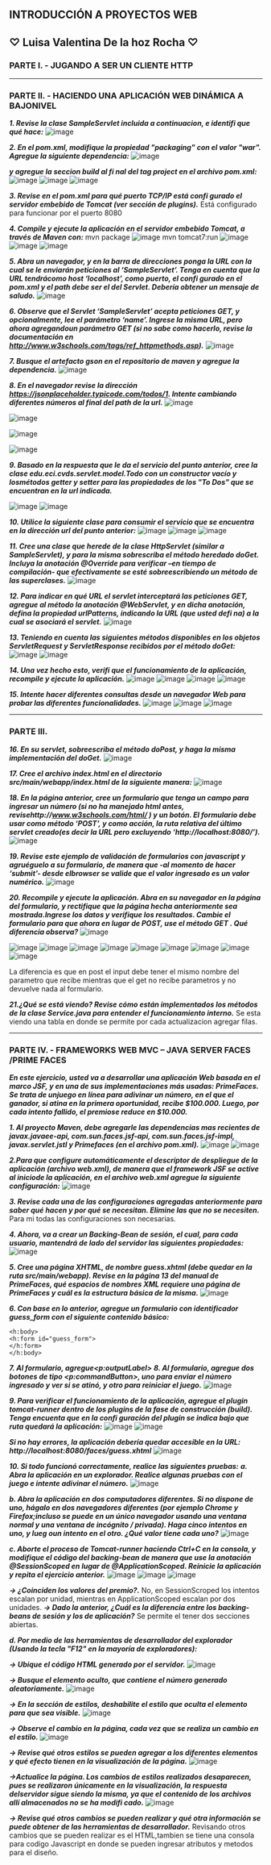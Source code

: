 ## INTRODUCCIÓN A PROYECTOS WEB
##  ♡ Luisa Valentina De la hoz Rocha ♡

### PARTE I. - JUGANDO A SER UN CLIENTE HTTP
- - -
### PARTE II. - HACIENDO UNA APLICACIÓN WEB DINÁMICA A BAJONIVEL
***1. Revise la clase SampleServlet incluida a continuacion, e identifi que qué hace:***
![image](https://user-images.githubusercontent.com/104604359/198859277-0f744ee4-1d78-4431-bd8e-dcc2fede137d.png)

***2. En el pom.xml, modifique la propiedad "packaging" con el valor "war". Agregue la siguiente dependencia:***
![image](https://user-images.githubusercontent.com/104604359/198859333-2325eeda-d679-4f3b-8237-1b692b32b6ed.png)

***y agregue la seccion build al fi nal del tag project en el archivo pom.xml:***
![image](https://user-images.githubusercontent.com/104604359/198859353-012728f9-02f6-439d-8b51-643a3a3027db.png)
![image](https://user-images.githubusercontent.com/104604359/198859366-867e9359-8fa1-4559-8b0d-ba719fa5e2b5.png)
![image](https://user-images.githubusercontent.com/104604359/198859375-93378991-b78d-409c-adab-8906d7f54126.png)

***3. Revise en el pom.xml para qué puerto TCP/IP está confi gurado el servidor embebido de Tomcat (ver sección de plugins).***
Está configurado para funcionar por el puerto 8080

***4. Compile y ejecute la aplicación en el servidor embebido Tomcat, a través de Maven con:***
mvn package
![image](https://user-images.githubusercontent.com/104604359/200156140-b4b6e107-d678-4bc6-baa8-bc094a8114c3.png)
mvn tomcat7:run
![image](https://user-images.githubusercontent.com/104604359/200156437-2f670f79-e9cd-4e01-851f-35361833e250.png)
![image](https://user-images.githubusercontent.com/104604359/200156444-5468c217-f919-45a9-8c75-3dd31fd01ffa.png)
![image](https://user-images.githubusercontent.com/104604359/200156449-9ac66129-bf03-482a-b243-7858777ea722.png)

***5. Abra un navegador, y en la barra de direcciones ponga la URL con la cual se le enviarán peticiones al ‘SampleServlet’. Tenga en cuenta que la URL tendrácomo host ‘localhost’, como puerto, el confi gurado en el pom.xml y el path debe ser el del Servlet. Debería obtener un mensaje de saludo.***
![image](https://user-images.githubusercontent.com/104604359/200156581-61cb1897-b1cf-442c-a0b3-ec4f1ace5530.png)

***6. Observe que el Servlet ‘SampleServlet’ acepta peticiones GET, y opcionalmente, lee el parámetro ‘name’. Ingrese la misma URL, pero ahora agregandoun parámetro GET (si no sabe como hacerlo, revise la documentación en http://www.w3schools.com/tags/ref_httpmethods.asp).***
![image](https://user-images.githubusercontent.com/104604359/200156910-9e45bb3c-948b-4df1-bdf6-4869f73ab197.png)

***7. Busque el artefacto gson en el repositorio de maven y agregue la dependencia.***
![image](https://user-images.githubusercontent.com/104604359/200157004-29ad8371-3a27-486a-924f-d81dce00a46a.png)

***8. En el navegador revise la dirección https://jsonplaceholder.typicode.com/todos/1. Intente cambiando diferentes números al final del path de la url.***
![image](https://user-images.githubusercontent.com/104604359/200157060-546371a9-35b2-4d27-9954-09837b8da0c5.png)

![image](https://user-images.githubusercontent.com/104604359/200157087-a17961d9-9b46-489f-b315-5a619c4ebe7a.png)

![image](https://user-images.githubusercontent.com/104604359/200157102-2ca82de7-2c51-4443-a074-a739d5e0071f.png)

![image](https://user-images.githubusercontent.com/104604359/200157105-b3db6004-4dc8-4dd0-a736-7bd2d3b9044f.png)

***9. Basado en la respuesta que le da el servicio del punto anterior, cree la clase edu.eci.cvds.servlet.model.Todo con un constructor vacío y losmétodos
getter y setter para las propiedades de los "To Dos" que se encuentran en la url indicada.***

![image](https://user-images.githubusercontent.com/104604359/200157252-a5f819af-440c-4804-890a-b3aa783d3fcc.png)
![image](https://user-images.githubusercontent.com/104604359/200157262-e95734cb-fee2-4d49-b5bc-adefa90abd8d.png)

***10. Utilice la siguiente clase para consumir el servicio que se encuentra en la dirección url del punto anterior:***
![image](https://user-images.githubusercontent.com/104604359/200158774-14c4bc5c-235a-4c7c-9690-166dcce63de9.png)
![image](https://user-images.githubusercontent.com/104604359/200158787-41a2fc03-b3a6-4d45-9dd1-dc2dbbb6db7f.png)
![image](https://user-images.githubusercontent.com/104604359/200158793-531c5544-3c21-4fc5-aedb-ba49783fe793.png)

***11. Cree una clase que herede de la clase HttpServlet (similar a SampleServlet), y para la misma sobrescriba el método heredado doGet. Incluya la anotación
@Override para verificar –en tiempo de compilación- que efectivamente se esté sobreescribiendo un método de las superclases.***
![image](https://user-images.githubusercontent.com/104604359/200170592-b3b86e9f-a6b6-4a8f-a9b7-d14e38d8ca07.png)


***12. Para indicar en qué URL el servlet interceptará las peticiones GET, agregue al método la anotación @WebServlet, y en dicha anotación, defina la propiedad urlPatterns, indicando la URL (que usted defi na) a la cual se asociará el servlet.***
![image](https://user-images.githubusercontent.com/104604359/200170686-f9653270-10c5-47d8-8476-6bf1d8a759fb.png)


***13. Teniendo en cuenta las siguientes métodos disponibles en los objetos ServletRequest y ServletResponse recibidos por el método doGet:***
![image](https://user-images.githubusercontent.com/104604359/200170256-e8e0fafb-b7f1-43ec-967d-0e5915918643.png)
![image](https://user-images.githubusercontent.com/104604359/200170268-db6fa72d-98ba-41ac-8f2a-529109db4c58.png)

***14. Una vez hecho esto, verifi que el funcionamiento de la aplicación, recompile y ejecute la aplicación.***
![image](https://user-images.githubusercontent.com/104604359/200170798-9450b7c5-81f5-47e8-b021-567bb81820a3.png)
![image](https://user-images.githubusercontent.com/104604359/200170810-7551ff54-6e0f-48e6-9d4f-3a46a2f5321a.png)
![image](https://user-images.githubusercontent.com/104604359/200170852-d4402203-0725-43d9-980b-a4230af5cd47.png)
![image](https://user-images.githubusercontent.com/104604359/200170878-9a5eb9de-67c2-4afa-9c65-ff1897644452.png)

***15. Intente hacer diferentes consultas desde un navegador Web para probar las diferentes funcionalidades.***
![image](https://user-images.githubusercontent.com/104604359/200171043-1c7d69c3-800c-4edf-9ea9-0d7716b7384b.png)
![image](https://user-images.githubusercontent.com/104604359/200171058-74210eab-5c1c-4d12-81b3-e99524f7fb9b.png)
![image](https://user-images.githubusercontent.com/104604359/200171076-1f1e2367-92e6-4a81-ab3c-9901b0aacb39.png)
- - - 
### PARTE III.
***16. En su servlet, sobreescriba el método doPost, y haga la misma implementación del doGet.***
![image](https://user-images.githubusercontent.com/104604359/200171289-ea3c69ee-fee8-4a4f-bbbe-4019dc2e62ef.png)

***17. Cree el archivo index.html en el directorio src/main/webapp/index.html de la siguiente manera:***
![image](https://user-images.githubusercontent.com/104604359/200171475-c7372d9a-3efb-40e1-94f4-661eb9195909.png)

***18. En la página anterior, cree un formulario que tenga un campo para ingresar un número (si no ha manejado html antes, revisehttp://www.w3schools.com/html/ ) y un botón. El formulario debe usar como método ‘POST’, y como acción, la ruta relativa del último servlet creado(es decir la URL pero excluyendo ‘http://localhost:8080/’).***
![image](https://user-images.githubusercontent.com/104604359/200171617-5a5b83ea-fa48-47b2-99a1-bc0d778d7788.png)

***19. Revise este ejemplo de validación de formularios con javascript
y agruéguelo a su formulario, de manera que -al momento de hacer ‘submit’- desde elbrowser se valide que el valor ingresado es un valor numérico.***
![image](https://user-images.githubusercontent.com/104604359/200171900-395aa92d-cca3-4b9f-9656-79f34c943036.png)

***20. Recompile y ejecute la aplicación. Abra en su navegador en la página del formulario, y rectifique que la página hecha anteriormente sea mostrada.Ingrese los datos y verifique los resultados. Cambie el formulario para que ahora en lugar de POST, use el método GET . Qué diferencia observa?***
![image](https://user-images.githubusercontent.com/104604359/200180162-51391f47-e62f-4677-be6b-27e25bcc32ac.png)

![image](https://user-images.githubusercontent.com/104604359/200171947-0d7ee82f-da14-42f3-abe0-c7b178d74ba5.png)
![image](https://user-images.githubusercontent.com/104604359/200171935-8707aca4-7e1f-491f-a4fa-5a4e933a5134.png)
![image](https://user-images.githubusercontent.com/104604359/200171968-5494958f-deb0-4d48-b2e1-282c276ada0c.png)
![image](https://user-images.githubusercontent.com/104604359/200171979-94521ff2-e7c5-4aea-ad7e-f28465036137.png)
![image](https://user-images.githubusercontent.com/104604359/200180265-1581e439-02ea-4232-8a17-d53f9824b8e2.png)
![image](https://user-images.githubusercontent.com/104604359/200180279-7280b658-165f-4c2b-b8b0-a49498cf9076.png)
![image](https://user-images.githubusercontent.com/104604359/200180307-9a55ef6f-56eb-42b6-a18f-c9f4493efd0d.png)
![image](https://user-images.githubusercontent.com/104604359/200180321-34ba943b-da71-4fad-95bb-574082915b88.png)
![image](https://user-images.githubusercontent.com/104604359/200180325-d2acc67b-2550-4629-9e14-be1fc17bb16b.png)

La diferencia es que en post el input debe tener el mismo nombre del parametro que recibe mientras que el get no recibe parametros y no devuelve nada al formulario.

***21.¿Qué se está viendo? Revise cómo están implementados los métodos de la clase Service.java para entender el funcionamiento interno.***
Se esta viendo una tabla en donde se permite por cada actualizacion agregar filas.

- - -
### PARTE IV. - FRAMEWORKS WEB MVC – JAVA SERVER FACES /PRIME FACES

***En este ejercicio, usted va a desarrollar una aplicación Web basada en el marco JSF, y en una de sus implementaciones más usadas: PrimeFaces. Se trata de unjuego en línea para adivinar un número, en el que el ganador, si atina en la primera oportunidad, recibe $100.000. Luego, por cada intento fallido, el premiose reduce en $10.000.***

***1. Al proyecto Maven, debe agregarle las dependencias mas recientes de javax.javaee-api, com.sun.faces.jsf-api, com.sun.faces.jsf-impl, javax.servlet.jstl y Primefaces (en el archivo pom.xml).***
![image](https://user-images.githubusercontent.com/104604359/200180743-5f6d1402-9ff3-42e1-8144-e8ccf6f387a9.png)
![image](https://user-images.githubusercontent.com/104604359/200180750-27a3a867-03bb-455b-b6a8-00f17f59fd25.png)

***2.Para que configure automáticamente el descriptor de despliegue de la aplicación (archivo web.xml), de manera que el framework JSF se active al iniciode la aplicación, en el archivo web.xml agregue la siguiente configuración:***
![image](https://user-images.githubusercontent.com/104604359/200180878-cf3ed82c-708c-4312-afb5-260f3ce15d14.png)

***3. Revise cada una de las configuraciones agregadas anteriormente para saber qué hacen y por qué se necesitan. Elimine las que no se necesiten.***
Para mi todas las configuraciones son necesarias.

***4. Ahora, va a crear un Backing-Bean de sesión, el cual, para cada usuario, mantendrá de lado del servidor las siguientes propiedades:***
![image](https://user-images.githubusercontent.com/104604359/200184831-13daf304-68a8-43b3-bc2b-c79ae4a787dc.png)

***5. Cree una página XHTML, de nombre guess.xhtml (debe quedar en la ruta
src/main/webapp). Revise en la página 13 del manual de PrimeFaces, qué espacios de nombres XML requiere una página de PrimeFaces y cuál es la estructura básica de la misma.***
![image](https://user-images.githubusercontent.com/104604359/200182673-db67c0c4-ccfa-475f-a510-024d0a1a89a0.png)

***6. Con base en lo anterior, agregue un formulario con identificador
guess_form con el siguiente contenido básico:***

```
<h:body>
<h:form id="guess_form">
</h:form>
</h:body>
```

***7. Al formulario, agregue<p:outputLabel>***
***8. Al formulario, agregue dos botones de tipo <p:commandButton>, uno para enviar el número ingresado y ver si se atinó, y otro para reiniciar el juego.***
![image](https://user-images.githubusercontent.com/104604359/200182978-ba90b09b-4d19-42bd-95b2-a05b262eb9f0.png)

***9. Para verificar el funcionamiento de la aplicación, agregue el plugin tomcat-runner dentro de los plugins de la fase de construcción (build). Tenga encuenta que en la confi guración del plugin se indica bajo que ruta quedará la aplicación:***
![image](https://user-images.githubusercontent.com/104604359/200183062-a9e7b515-1c47-4e7b-a8e3-97888f03d5ef.png)
![image](https://user-images.githubusercontent.com/104604359/200183077-dfbb5454-c776-4e4b-9f7e-830d4102e931.png)

***Si no hay errores, la aplicación debería quedar accesible en la URL:
http://localhost:8080/faces/guess.xhtml***
![image](https://user-images.githubusercontent.com/104604359/200183165-ebd84667-15e1-4eda-9c03-e47d0f423ef2.png)

***10. Si todo funcionó correctamente, realice las siguientes pruebas:***
***a. Abra la aplicación en un explorador. Realice algunas pruebas con el juego e intente adivinar el número.***
![image](https://user-images.githubusercontent.com/104604359/200183655-ca9e5e64-4de1-4c4d-a5f8-2ccf5378f552.png)

***b. Abra la aplicación en dos computadores diferentes. Si no dispone de uno, hágalo en dos navegadores diferentes (por ejemplo Chrome y Firefox;incluso se puede en un único navegador usando una ventana normal y una ventana de incógnito / privada). Haga cinco intentos en uno, y lueg oun intento en el otro. ¿Qué valor tiene cada uno?***
![image](https://user-images.githubusercontent.com/104604359/200184907-881c1814-a321-48ae-be6e-0b1dba793925.png)

***c. Aborte el proceso de Tomcat-runner haciendo Ctrl+C en la consola, y modifique el código del backing-bean de manera que use la anotación @SessionScoped en lugar de @ApplicationScoped. Reinicie la aplicación y repita el ejercicio anterior.***
![image](https://user-images.githubusercontent.com/104604359/200184521-69746215-b861-4774-bd3d-74ec0a5dc78a.png)
![image](https://user-images.githubusercontent.com/104604359/200184946-c11129a7-0478-4169-aa02-25a9e121a15e.png)
![image](https://user-images.githubusercontent.com/104604359/200185109-e2fc3b9e-fb04-4bfd-b7f3-ee5e80e89db3.png)

***-> ¿Coinciden los valores del premio?.***
No, en SessionScroped los intentos escalan por unidad, mientras en ApplicationScoped escalan por dos unidades.
***-> Dado la anterior, ¿Cuál es la diferencia entre los backing-beans de sesión y los de aplicación?***
Se permite el tener dos secciones abiertas.

***d. Por medio de las herramientas de desarrollador del explorador (Usando la tecla "F12" en la mayoría de exploradores):***

***-> Ubique el código HTML generado por el servidor.***
![image](https://user-images.githubusercontent.com/104604359/200185477-ba617083-d520-46a2-9afa-cbd840d0fe00.png)

***-> Busque el elemento oculto, que contiene el número generado aleatoriamente.***
![image](https://user-images.githubusercontent.com/104604359/200186149-68ae3ce3-2227-41c6-ae63-097c5046e496.png)

***-> En la sección de estilos, deshabilite el estilo que oculta el elemento para que sea visible.***
![image](https://user-images.githubusercontent.com/104604359/200186256-e93556dd-bc05-4833-bd3d-902fd7e9cf47.png)


***-> Observe el cambio en la página, cada vez que se realiza un cambio en el estilo.***
![image](https://user-images.githubusercontent.com/104604359/200186259-44841697-8e27-4401-890d-931984cb0186.png)


***-> Revise qué otros estilos se pueden agregar a los diferentes elementos y qué efecto tienen en la visualización de la página.***
![image](https://user-images.githubusercontent.com/104604359/200186329-dc545805-f37e-4f35-9bd4-5518274a2d5d.png)

***->Actualice la página. Los cambios de estilos realizados desaparecen, pues se realizaron únicamente en la visualización, la respuesta delservidor sigue siendo la misma, ya que el contenido de los archivos allí almacenados no se ha modifi cado.***
![image](https://user-images.githubusercontent.com/104604359/200186385-baa09d88-a374-4bea-a262-ecd41631f1dd.png)

***-> Revise qué otros cambios se pueden realizar y qué otra información se puede obtener de las herramientas de desarrollador.***
Revisando otros cambios que se pueden realizar es el HTML,tambien se tiene una consola para codigo Javascript en donde se pueden ingresar atributos y metodos para el diseño.
